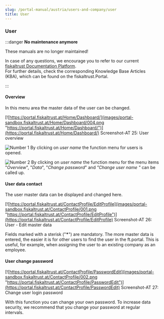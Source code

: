 ```yaml
---
slug: /portal-manual/austria/users-and-company/user
title: User
---
```


### User

:::danger **No maintenance anymore**

These manuals are no longer maintained! 

In case of any questions, we encourage you to refer to our current [fiskaltrust Documentation Platform](https://docs.fiskaltrust.cloud).  
For further details, check the corresponding Knowledge Base Articles (KBA), which can be found on the fiskaltrust.Portal.

:::

#### Overview

In this menu area the master data of the user can be changed.

[![https://portal.fiskaltrust.at/Home/Dashboard/](images/portal-sandbox.fiskaltrust.at/Home/Dashboard/004.png "https://portal.fiskaltrust.at/Home/Dashboard/")](https://portal.fiskaltrust.at/Home/Dashboard/)
Screenshot-AT 25: User overview

![Number 1](../images/Numbers/1.png) By clicking on *user name* the function menu for users is opened.

![Number 2](../images/Numbers/2.png) By clicking on *user name* the function menu for the menu items "*Overview*", "*Data*", "*Change password*" and *"Change user name "* can be called up.

#### User data contact

The user master data can be displayed and changed here.

[![https://portal.fiskaltrust.at/ContactProfile/EditProfile](images/portal-sandbox.fiskaltrust.at/ContactProfile/001.png "https://portal.fiskaltrust.at/ContactProfile/EditProfile")](https://portal.fiskaltrust.at/ContactProfile/EditProfile)
Screenshot-AT 26: User - Edit master data

Fields marked with a sterisk ("__\*__") are mandatory. The more master data is entered, the easier it is for other users to find the user in the ft.portal. This is useful, for example, when assigning the user to an existing company as an employee.

#### User change password

[![https://portal.fiskaltrust.at/ContactProfile/PasswordEdit](images/portal-sandbox.fiskaltrust.at/ContactProfile/002.png "https://portal.fiskaltrust.at/ContactProfile/PasswordEdit")](https://portal.fiskaltrust.at/ContactProfile/PasswordEdit)
Screenshot-AT 27: Change user login password

With this function you can change your own password. To increase data security, we recommend that you change your password at regular intervals.